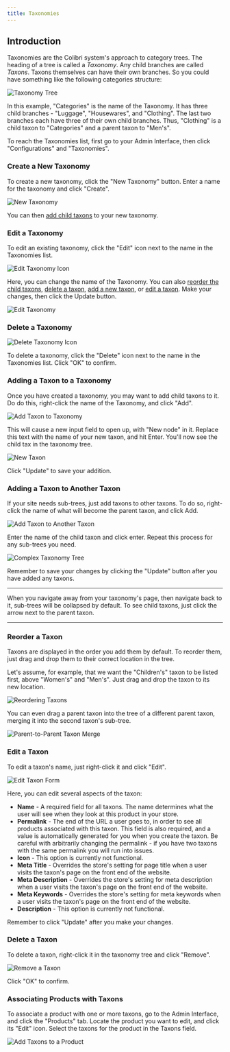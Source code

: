 ```yaml
---
title: Taxonomies
---
```


## Introduction

Taxonomies are the Colibri system's approach to category trees. The heading of a tree is called a _Taxonomy_. Any child branches are called _Taxons_. Taxons themselves can have their own branches. So you could have something like the following categories structure:

![Taxonomy Tree](/images/user/config/taxonomy_tree.jpg)

In this example, "Categories" is the name of the Taxonomy. It has three child branches - "Luggage", "Housewares", and "Clothing". The last two branches each have three of their own child branches. Thus, "Clothing" is a child taxon to "Categories" and a parent taxon to "Men's".

To reach the Taxonomies list, first go to your Admin Interface, then click "Configurations" and "Taxonomies".

### Create a New Taxonomy

To create a new taxonomy, click the "New Taxonomy" button. Enter a name for the taxonomy and click "Create".

![New Taxonomy](/images/user/config/new_taxonomy.jpg)

You can then [add child taxons](#adding-a-taxon-to-a-taxonomy) to your new taxonomy.

### Edit a Taxonomy

To edit an existing taxonomy, click the "Edit" icon next to the name in the Taxonomies list.

![Edit Taxonomy Icon](/images/user/config/edit_taxonomy_icon.jpg)

Here, you can change the name of the Taxonomy. You can also [reorder the child taxons](#reorder-a-taxon), [delete a taxon](#delete-a-taxon), [add a new taxon](#adding-a-taxon-to-a-taxonomy), or [edit a taxon](#edit-a-taxon). Make your changes, then click the Update button.

![Edit Taxonomy](/images/user/config/edit_taxonomy.jpg)

### Delete a Taxonomy

![Delete Taxonomy Icon](/images/user/config/delete_taxonomy_icon.jpg)

To delete a taxonomy, click the "Delete" icon next to the name in the Taxonomies list. Click "OK" to confirm.

### Adding a Taxon to a Taxonomy

Once you have created a taxonomy, you may want to add child taxons to it. Do do this, right-click the name of the Taxonomy, and click "Add".

![Add Taxon to Taxonomy](/images/user/config/add_taxon_to_taxonomy.jpg)

This will cause a new input field to open up, with "New node" in it. Replace this text with the name of your new taxon, and hit Enter. You'll now see the child tax in the taxonomy tree.

![New Taxon](/images/user/config/new_taxon.jpg)

Click "Update" to save your addition.

### Adding a Taxon to Another Taxon

If your site needs sub-trees, just add taxons to other taxons. To do so, right-click the name of what will become the parent taxon, and click Add.

![Add Taxon to Another Taxon](/images/user/config/add_taxon_to_taxon.jpg)

Enter the name of the child taxon and click enter. Repeat this process for any sub-trees you need.

![Complex Taxonomy Tree](/images/user/config/complex_taxonomy_tree.jpg)

Remember to save your changes by clicking the "Update" button after you have added any taxons.

***
When you navigate away from your taxonomy's page, then navigate back to it, sub-trees will be collapsed by default. To see child taxons, just click the arrow next to the parent taxon.
***

### Reorder a Taxon

Taxons are displayed in the order you add them by default. To reorder them, just drag and drop them to their correct location in the tree.

Let's assume, for example, that we want the "Children's" taxon to be listed first, above "Women's" and "Men's". Just drag and drop the taxon to its new location.

![Reordering Taxons](/images/user/config/reorder_taxons.jpg)

You can even drag a parent taxon into the tree of a different parent taxon, merging it into the second taxon's sub-tree.

![Parent-to-Parent Taxon Merge](/images/user/config/parent_into_parent_taxon_merge.jpg)

### Edit a Taxon

To edit a taxon's name, just right-click it and click "Edit".

![Edit Taxon Form](/images/user/config/edit_taxon.jpg)

Here, you can edit several aspects of the taxon:

* **Name** - A required field for all taxons. The name determines what the user will see when they look at this product in your store.
* **Permalink** - The end of the URL a user goes to, in order to see all products associated with this taxon. This field is also required, and a value is automatically generated for you when you create the taxon. Be careful with arbitrarily changing the permalink - if you have two taxons with the same permalink you will run into issues.
* **Icon** - This option is currently not functional.
* **Meta Title** - Overrides the store's setting for page title when a user visits the taxon's page on the front end of the website.
* **Meta Description** - Overrides the store's setting for meta description when a user visits the taxon's page on the front end of the website.
* **Meta Keywords** - Overrides the store's setting for meta keywords when a user visits the taxon's page on the front end of the website.
* **Description** - This option is currently not functional.

Remember to click "Update" after you make your changes.

### Delete a Taxon

To delete a taxon, right-click it in the taxonomy tree and click "Remove".

![Remove a Taxon](/images/user/config/remove_taxon.jpg)

Click "OK" to confirm.

### Associating Products with Taxons

To associate a product with one or more taxons, go to the Admin Interface, and click the "Products" tab. Locate the product you want to edit, and click its "Edit" icon. Select the taxons for the product in the Taxons field.

![Add Taxons to a Product](/images/user/config/add_taxons_to_product.jpg)
